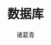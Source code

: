 ---
title: 数据库
image: "images/recommend_site/xingyouji.jpg"
description: 关于常用数据库的使用
author: 诸葛青
authorEmoji: 🎅
pinned: false
tags:
- 
series:
-  数据库系列
#type: page
---